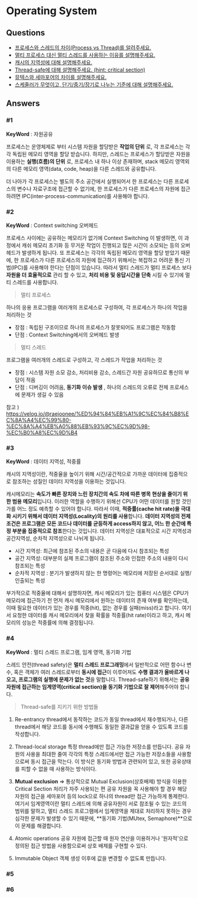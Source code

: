 # Operating System  

## Questions  
* [프로세스와 스레드의 차이(Process vs Thread)를 알려주세요.](#1)  
* [멀티 프로세스 대신 멀티 스레드를 사용하는 이유를 설명해주세요.](#2)  
* [캐시의 지역성에 대해 설명해주세요.](#3)  
* [Thread-safe에 대해 설명해주세요. (hint: critical section)](#4)  
* [뮤텍스와 세마포어의 차이를 설명해주세요.](#5)  
* [스케줄러가 무엇이고, 단기/중기/장기로 나누는 기준에 대해 설명해주세요.](#6)  

## Answers
### #1 
__KeyWord__ : 자원공유
  
프로세스는 운영체제로 부터 시스템 자원을 할당받은 __작업의 단위__ 로, 각 프로세스는 각각 독립된 메모리 영역을 할당 받습니다. 
하지만, 스레드는 프로세스가 할당받은 자원을 이용하는 __실행(흐름)의 단위__ 로, 프로세스 내 하나 이상 존재하며, stack 메모리 영역외의 다른 메모리 영역(data, code, heap)을 다른 스레드와 공유합니다.

더 나아가 각 프로세스는 별도의 주소 공간에서 실행되어서 한 프로세스는 다른 프로세스의 변수나 자료구조에 접근할 수 없기에, 한 프로세스가 다른 프로세스의 자원에 접근하려면 IPC(inter-process-communication)를 사용해야 합니다. 

### #2
__KeyWord__ : Context switching 오버헤드    
  
프로세스 사이에는 공유하는 메모리가 없기에 Context Switching 이 발생하면, 이 과정에서 캐쉬 메모리 초기화 등 무거운 작업이 진행되고 많은 시간이 소모되는 등의 오버헤드가 발생하게 됩니다. 또 프로세스는 각각의 독립된 메모리 영역을 할당 받았기 때문에, 한 프로세스가 다른 프로세스의 자원에 접근하기 위해서는 복잡하고 어려운 통신 기법(IPC)를 사용해야 한다는 단점이 있습니다. 따라서 멀티 스레드가 멀티 프로세스 보다 __자원을 더 효율적으로__ 관리 할 수 있고, __처리 비용 및 응답시간을 단축__ 시킬 수 있기에 멀티 스레드를 사용합니다. 

> 멀티 프로세스

하나의 응용 프로그램을 여러개의 프로세스로 구성하여, 각 프로세스가 하나의 작업을 처리하는 것
- 장점 : 독립된 구조이므로 하나의 프로세스가 잘못되어도 프로그램은 작동함
- 단점 : Context Switching에서의 오버헤드 발생

> 멀티 스레드

프로그램을 여러개의 스레드로 구성하고, 각 스레드가 작업을 처리하는 것
- 장점 : 시스템 자원 소모 감소, 처리비용 감소, 스레드간 자원 공유하므로 통신의 부담이 적음
- 단점 : 디버깅이 어려움, **동기화 이슈 발생** , 하나의 스레드의 오류로 전체 프로세스에 문제가 생길 수 있음

참고 ) https://velog.io/@raejoonee/%ED%94%84%EB%A1%9C%EC%84%B8%EC%8A%A4%EC%99%80-%EC%8A%A4%EB%A0%88%EB%93%9C%EC%9D%98-%EC%B0%A8%EC%9D%B4

### #3
__KeyWord__ : 데이터 지역성, 적중률  

캐시의 지역성이란, 적중율을 높이기 위해 시간/공간적으로 가까운 데이터에 집중적으로 참조하는 성질인 데이터 지역성을 이용하는 것입니다. 


캐시메모리는 **속도가 빠른 장치와 느린 장치간의 속도 차에 따른 병목 현상을 줄이기 위한 범용 메모리**입니다. 이러한 역할을 수행하기 위해선 CPU가 어떤 데이터를 원할 것인가를 어느 정도 예측할 수 있어야 합니다. 따라서 이때, **적중률(cache hit rate)을 극대화 시키기 위해서 데이터 지역성(Locality)의 원리를 사용**합니다. **데이터 지역성의 전제 조건은 프로그램은 모든 코드나 데이터를 균등하게 access하지 않고, 어느 한 순간에 특정 부분을 집중적으로 참조**한다는 것입니다. 
데이터 지역성은 대표적으로 시간 지역성과 공간지역성, 순차적 지역성으로 나뉘게 됩니다.

- 시간 지역성: 최근에 참조된 주소의 내용은 곧 다음에 다시 참조되는 특성
- 공간 지역성: 대부분의 실제 프로그램이 참조된 주소와 인접한 주소의 내용이 다시 참조되는 특성
- 순차적 지역성 : 분기가 발생하지 않는 한 명령어는 메모리에 저장된 순서대로 실행/인출되는 특성

부가적으로 적중율에 대해서 설명하자면, 캐시 메모리가 있는 컴퓨터 시스템은 CPU가 메모리에 접근하기 전 먼저 캐시 메모리에서 원하는 데이터의 존재 여부를 확인하는데, 이때 필요한 데이터가 있는 경우를 적중(hit), 없는 경우를 실패(miss)라고 합니다. 여기서 요청한 데이터를 캐시 메모리에서 찾을 확률을 적중률(hit rate)이라고 하고, 캐시 메모리의 성능은 적중률에 의해 결정됩니다.

### #4
__KeyWord__ : 멀티 스레드 프로그램, 임계 영역, 동기화 기법  

스레드 안전(thread safety)은 **멀티 스레드 프로그래밍**에서 일반적으로 어떤 함수나 변수, 혹은 객체가 여러 스레드로부터 **동시에 접근**이 이루어져도 **수행 결과가 올바르게 나오고, 프로그램의 실행에 문제가 없는 것**을 말합니다.  Thread-safe하기 위해서는 **공유 자원에 접근하는 임계영역(critical section)을 동기화 기법으로 잘 제어**해주어야 합니다.
  
  
> Thread-safe를 지키기 위한 방법들

1. Re-entrancy
   thread에서 동작하는 코드가 동일 thread에서 재수행되거나, 다른 thread에서 해당 코드를 동시에 수행해도 동일한 결과값을 얻을 수 있도록 코드를 작성합니다.  
2. Thread-local storage
   특정 thread에만 접근 가능한 저장소를 만듭니다. 공유 자원의 사용을 최대한 줄여 각각의 특정 스레드에서만 접근 가능한 저장소들을 사용함으로써 동시 접근을 막는다. 이 방식은 동기화 방법과 관련되어 있고, 또한 공유상태를 피할 수 없을 때 사용하는 방식이다.

3. **Mutual exclusion** 
   ⇒ 통상적으로 Mutual Exclusion(상호배제) 방식을 이용한 Critical Section 처리가 자주 사용되는 편
   공유 자원을 꼭 사용해야 할 경우 해당 자원의 접근을 세마포어 등의 lock으로 하나의 thread만 접근 가능하게 통제한다.
   여기서 임계영역이란 멀티 스레드에 의해 공유자원이 서로 참조될 수 있는 코드의 범위를 말하고, 멀티 스레드 프로그램에서 임계영역을 제대로 처리하지 못하는 경우 심각한 문제가 발생할 수 있기 때문에, **동기화 기법(MUtex, Semaphore)**으로 이 문제를 해결합니다. 

4. Atomic operations
   공유 자원에 접근할 때 원자 연산을 이용하거나 '원자적'으로 정의된 접근 방법을 사용함으로써 상호 배제를 구현할 수 있다.

5. Immutable Object 
   객체 생성 이후에 값을 변경할 수 없도록 만듭니다.

### #5
### #6
